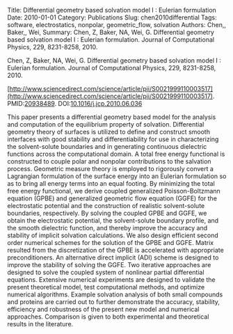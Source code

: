 Title: Differential geometry based solvation model I : Eulerian formulation
Date: 2010-01-01
Category: Publications
Slug: chen2010differential
Tags: software, electrostatics, nonpolar, geometric_flow, solvation
Authors: Chen,, Baker,, Wei,
Summary: Chen, Z, Baker, NA, Wei, G. Differential geometry based solvation model I : Eulerian formulation. Journal of Computational Physics, 229, 8231-8258, 2010. 

Chen, Z, Baker, NA, Wei, G. Differential geometry based solvation model I : Eulerian formulation. Journal of Computational Physics, 229, 8231-8258, 2010. 

[http://www.sciencedirect.com/science/article/pii/S0021999110003517](http://www.sciencedirect.com/science/article/pii/S0021999110003517). PMID:[20938489](http://www.ncbi.nlm.nih.gov/pubmed/20938489). DOI:[10.1016/j.jcp.2010.06.036](http://dx.doi.org/10.1016/j.jcp.2010.06.036)

This paper presents a differential geometry based model for the analysis and computation of the equilibrium property of solvation. Differential geometry theory of surfaces is utilized to define and construct smooth interfaces with good stability and differentiability for use in characterizing the solvent-solute boundaries and in generating continuous dielectric functions across the computational domain. A total free energy functional is constructed to couple polar and nonpolar contributions to the salvation process. Geometric measure theory is employed to rigorously convert a Lagrangian formulation of the surface energy into an Eulerian formulation so as to bring all energy terms into an equal footing. By minimizing the total free energy functional, we derive coupled generalized Poisson-Boltzmann equation (GPBE) and generalized geometric flow equation (GGFE) for the electrostatic potential and the construction of realistic solvent-solute boundaries, respectively. By solving the coupled GPBE and GGFE, we obtain the electrostatic potential, the solvent-solute boundary profile, and the smooth dielectric function, and thereby improve the accuracy and stability of implicit solvation calculations. We also design efficient second order numerical schemes for the solution of the GPBE and GGFE. Matrix resulted from the discretization of the GPBE is accelerated with appropriate preconditioners. An alternative direct implicit (ADI) scheme is designed to improve the stability of solving the GGFE. Two iterative approaches are designed to solve the coupled system of nonlinear partial differential equations. Extensive numerical experiments are designed to validate the present theoretical model, test computational methods, and optimize numerical algorithms. Example solvation analysis of both small compounds and proteins are carried out to further demonstrate the accuracy, stability, efficiency and robustness of the present new model and numerical approaches. Comparison is given to both experimental and theoretical results in the literature.
